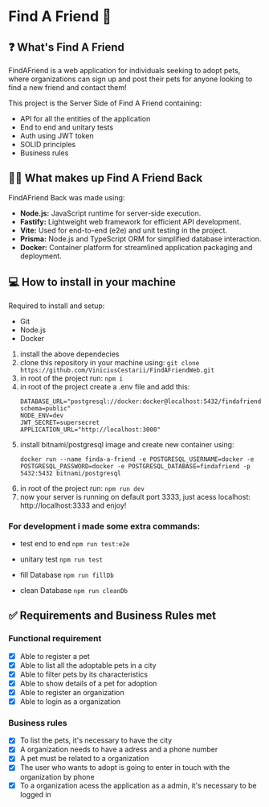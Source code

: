 # Find A Friend 🐶

## ❓ What's Find A Friend

FindAFriend is a web application for individuals seeking to adopt pets, where organizations can sign up and post their pets for anyone looking to find a new friend and contact them!

This project is the Server Side of Find A Friend containing:

- API for all the entities of the application
- End to end and unitary tests
- Auth using JWT token
- SOLID principles
- Business rules

## 👨‍💻 What makes up Find A Friend Back

FindAFriend Back was made using:

- **Node.js:** JavaScript runtime for server-side execution.
- **Fastify:** Lightweight web framework for efficient API development.
- **Vite:** Used for end-to-end (e2e) and unit testing in the project.
- **Prisma:** Node.js and TypeScript ORM for simplified database interaction.
- **Docker:** Container platform for streamlined application packaging and deployment.

## 💻 How to install in your machine

Required to install and setup:
- Git
- Node.js
- Docker

1. install the above dependecies
2. clone this repository in your machine using: `git clone https://github.com/ViniciusCestarii/FindAFriendWeb.git`
3. in root of the project run: `npm i`
4. in root of the project create a .env file and add this:
   ```
   DATABASE_URL="postgresql://docker:docker@localhost:5432/findafriend?schema=public"
   NODE_ENV=dev
   JWT_SECRET=supersecret
   APPLICATION_URL="http://localhost:3000"
   ```
5. install bitnami/postgresql image and create new container using:
   ```
   docker run --name finda-a-friend -e POSTGRESQL_USERNAME=docker -e POSTGRESQL_PASSWORD=docker -e POSTGRESQL_DATABASE=findafriend -p 5432:5432 bitnami/postgresql
   ```
6. in root of the project run: `npm run dev`
7. now your server is running on default port 3333, just acess localhost: http://localhost:3333 and enjoy!

### For development i made some extra commands:
- test end to end
`npm run test:e2e`

- unitary test
`npm run test`

- fill Database
`npm run fillDb`

- clean Database
`npm run cleanDb`

## ✅ Requirements and Business Rules met 

### Functional requirement

- [x] Able to register a pet
- [x] Able to list all the adoptable pets in a city
- [x] Able to filter pets by its characteristics
- [x] Able to show details of a pet for adoption
- [x] Able to register an organization
- [x] Able to login as a organization

### Business rules

- [x] To list the pets, it's necessary to have the city
- [x] A organization needs to have a adress and a phone number
- [x] A pet must be related to a organization
- [x] The user who wants to adopt is going to enter in touch with the organization by phone
- [x] To a organization acess the application as a admin, it's necessary to be logged in
